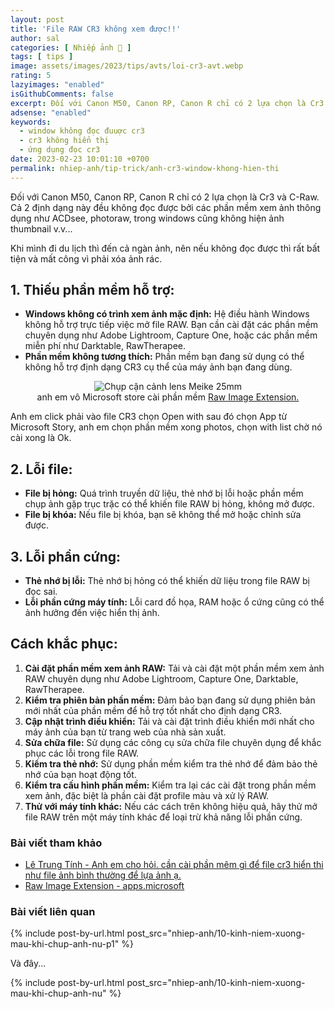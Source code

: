 ```yaml
---
layout: post
title: 'File RAW CR3 không xem được!!'
author: sal
categories: [ Nhiếp ảnh 📸 ]
tags: [ tips ]
image: assets/images/2023/tips/avts/loi-cr3-avt.webp
rating: 5
lazyimages: "enabled"
isGithubComments: false
excerpt: Đối với Canon M50, Canon RP, Canon R chỉ có 2 lựa chọn là Cr3 và C-Raw. Cả 2 định dạng này đều không đọc được bởi các phần mềm xem ảnh thông dụng như ACDsee, photoraw, trong windows cũng không hiện ảnh thumbnail
adsense: "enabled"
keywords:
  - window không đọc đuuợc cr3
  - cr3 không hiển thị
  - ứng dụng đọc cr3
date: 2023-02-23 10:01:10 +0700
permalink: nhiep-anh/tip-trick/anh-cr3-window-khong-hien-thi
---
```


Đối với Canon M50, Canon RP, Canon R chỉ có 2 lựa chọn là Cr3 và C-Raw. Cả 2 định dạng này đều không đọc được bởi các phần mềm xem ảnh thông dụng như ACDsee, photoraw, trong windows cũng không hiện ảnh thumbnail v.v...

Khi mình đi du lịch thì đến cả ngàn ảnh, nên nếu không đọc được thì rất bất tiện và mất công vì phải xóa ảnh rác.
 ## 1\. **Thiếu phần mềm hỗ trợ:**

*   **Windows không có trình xem ảnh mặc định:** Hệ điều hành Windows không hỗ trợ trực tiếp việc mở file RAW. Bạn cần cài đặt các phần mềm chuyên dụng như Adobe Lightroom, Capture One, hoặc các phần mềm miễn phí như Darktable, RawTherapee.
*   **Phần mềm không tương thích:** Phần mềm bạn đang sử dụng có thể không hỗ trợ định dạng CR3 cụ thể của máy ảnh bạn đang dùng.

<p style="text-align:center; ">
<picture>
  <img class="responsive" src="https://www.dpreview.com/files/p/articles/2812846720/Screen_Shot_2019-06-05_at_5.26.08_PM.jpeg" alt="Chụp cận cảnh lens Meike 25mm" data-sizes="auto" loading="lazy"/><br>
</picture>
anh em vô Microsoft store cài phần mềm <a href="https://apps.microsoft.com/store/detail/raw-image-extension/9NCTDW2W1BH8?hl=en-hk&gl=hk&rtc=1">Raw Image Extension.</a>
</p>

Anh em click phải vào file CR3 chọn Open with sau đó chọn App từ Microsoft Story, anh em chọn phần mềm xong photos, chọn with list chờ nó cài xong là Ok.

## 2\. **Lỗi file:**

*   **File bị hỏng:** Quá trình truyền dữ liệu, thẻ nhớ bị lỗi hoặc phần mềm chụp ảnh gặp trục trặc có thể khiến file RAW bị hỏng, không mở được.
*   **File bị khóa:** Nếu file bị khóa, bạn sẽ không thể mở hoặc chỉnh sửa được.

## 3\. **Lỗi phần cứng:**

*   **Thẻ nhớ bị lỗi:** Thẻ nhớ bị hỏng có thể khiến dữ liệu trong file RAW bị đọc sai.
*   **Lỗi phần cứng máy tính:** Lỗi card đồ họa, RAM hoặc ổ cứng cũng có thể ảnh hưởng đến việc hiển thị ảnh.

## **Cách khắc phục:**

1.  **Cài đặt phần mềm xem ảnh RAW:** Tải và cài đặt một phần mềm xem ảnh RAW chuyên dụng như Adobe Lightroom, Capture One, Darktable, RawTherapee.
2.  **Kiểm tra phiên bản phần mềm:** Đảm bảo bạn đang sử dụng phiên bản mới nhất của phần mềm để hỗ trợ tốt nhất cho định dạng CR3.
3.  **Cập nhật trình điều khiển:** Tải và cài đặt trình điều khiển mới nhất cho máy ảnh của bạn từ trang web của nhà sản xuất.
4.  **Sửa chữa file:** Sử dụng các công cụ sửa chữa file chuyên dụng để khắc phục các lỗi trong file RAW.
5.  **Kiểm tra thẻ nhớ:** Sử dụng phần mềm kiểm tra thẻ nhớ để đảm bảo thẻ nhớ của bạn hoạt động tốt.
6.  **Kiểm tra cấu hình phần mềm:** Kiểm tra lại các cài đặt trong phần mềm xem ảnh, đặc biệt là phần cài đặt profile màu và xử lý RAW.
7.  **Thử với máy tính khác:** Nếu các cách trên không hiệu quả, hãy thử mở file RAW trên một máy tính khác để loại trừ khả năng lỗi phần cứng.


### Bài viết tham khảo
* [Lê Trung Tính - Anh em cho hỏi. cần cài phần mêm gì để file cr3 hiển thi như file ảnh bình thường để lựa ảnh ạ.](https://www.facebook.com/photo/?fbid=978299263190494&set=gm.3261889700768754&idorvanity=1492349524389456)
* [Raw Image Extension - apps.microsoft](https://apps.microsoft.com/store/detail/raw-image-extension/9NCTDW2W1BH8?hl=en-hk&gl=hk&rtc=1)

### Bài viết liên quan

{% include post-by-url.html post_src="nhiep-anh/10-kinh-niem-xuong-mau-khi-chup-anh-nu-p1" %}

Và đây...

{% include post-by-url.html post_src="nhiep-anh/10-kinh-niem-xuong-mau-khi-chup-anh-nu" %}


